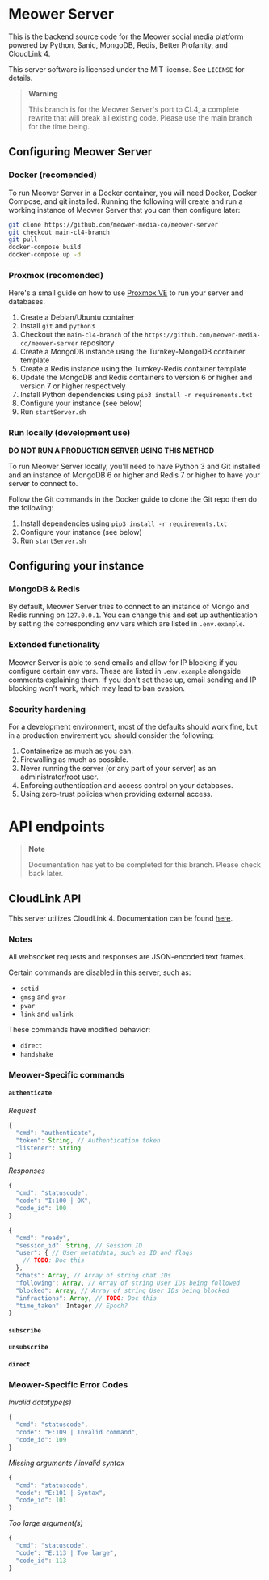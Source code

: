 # Meower Server
This is the backend source code for the Meower social media platform powered by Python, Sanic, MongoDB, Redis, Better Profanity, and CloudLink 4.

This server software is licensed under the MIT license. See `LICENSE` for details.

> **Warning**
>
> This branch is for the Meower Server's port to CL4, a complete rewrite that will break all existing code. Please use the main branch for the time being. 

## Configuring Meower Server
### Docker (recomended)
To run Meower Server in a Docker container, you will need Docker, Docker Compose, and git installed. Running the following will create and run a working instance of Meower Server that you can then configure later:

```sh
git clone https://github.com/meower-media-co/meower-server
git checkout main-cl4-branch
git pull
docker-compose build
docker-compose up -d
```
### Proxmox  (recomended)
Here's a small guide on how to use [Proxmox VE](https://www.proxmox.com/en/proxmox-ve) to run your server and databases.

1. Create a Debian/Ubuntu container
2. Install `git` and `python3`
3. Checkout the `main-cl4-branch` of the `https://github.com/meower-media-co/meower-server` repository
4. Create a MongoDB instance using the Turnkey-MongoDB container template
5. Create a Redis instance using the Turnkey-Redis container template
6. Update the MongoDB and Redis containers to version 6 or higher and version 7 or higher respectively
7. Install Python dependencies using `pip3 install -r requirements.txt`
8. Configure your instance (see below)
9. Run `startServer.sh`

### Run locally (development use)
**DO NOT RUN A PRODUCTION SERVER USING THIS METHOD**

To run Meower Server locally, you'll need to have Python 3 and Git installed and an instance of MongoDB 6 or higher and Redis 7 or higher to have your server to connect to.

Follow the Git commands in the Docker guide to clone the Git repo then do the following:
1. Install dependencies using `pip3 install -r requirements.txt`
2. Configure your instance (see below)
3. Run `startServer.sh`

## Configuring your instance
### MongoDB & Redis
By default, Meower Server tries to connect to an instance of Mongo and Redis running on `127.0.0.1`. You can change this and set up authentication by setting the corresponding env vars which are listed in `.env.example`.

### Extended functionality
Meower Server is able to send emails and allow for IP blocking if you configure certain env vars. These are listed in `.env.example` alongside comments explaining them. If you don't set these up, email sending and IP blocking won't work, which may lead to ban evasion.

### Security hardening
For a development environment, most of the defaults should work fine, but in a production envirement you should consider the following:
1. Containerize as much as you can.
2. Firewalling as much as possible.
3. Never running the server (or any part of your server) as an administrator/root user.
4. Enforcing authentication and access control on your databases.
5. Using zero-trust policies when providing external access.

# API endpoints

> **Note**
>
> Documentation has yet to be completed for this branch. Please check back later.

## CloudLink API
This server utilizes CloudLink 4. Documentation can be found [here](https://github.com/MikeDev101/cloudlink/wiki).

### Notes
All websocket requests and responses are JSON-encoded text frames.

Certain commands are disabled in this server, such as:
* `setid`
* `gmsg` and `gvar`
* `pvar`
* `link` and `unlink`

These commands have modified behavior:
* `direct`
* `handshake`

### Meower-Specific commands

#### `authenticate`
*Request*
```js
{
  "cmd": "authenticate",
  "token": String, // Authentication token
  "listener": String
}
```

*Responses*
```js
{
  "cmd": "statuscode",
  "code": "I:100 | OK",
  "code_id": 100
}
```

```js
{
  "cmd": "ready",
  "session_id": String, // Session ID
  "user": { // User metatdata, such as ID and flags
    // TODO: Doc this
  }, 
  "chats": Array, // Array of string chat IDs
  "following": Array, // Array of string User IDs being followed
  "blocked": Array, // Array of string User IDs being blocked
  "infractions": Array, // TODO: Doc this
  "time_taken": Integer // Epoch?
}
```

#### `subscribe`

#### `unsubscribe`

#### `direct`

### Meower-Specific Error Codes

*Invalid datatype(s)*
```js
{
  "cmd": "statuscode",
  "code": "E:109 | Invalid command",
  "code_id": 109
}
```

*Missing arguments / invalid syntax*
```js
{
  "cmd": "statuscode",
  "code": "E:101 | Syntax",
  "code_id": 101
}
```

*Too large argument(s)*
```js
{
  "cmd": "statuscode",
  "code": "E:113 | Too large",
  "code_id": 113
}
```
